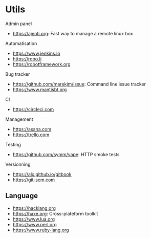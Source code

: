 # Utils

Admin panel
* https://ajenti.org: Fast way to manage a remote linux box 

Automatisation
* https://www.jenkins.io
* https://robo.li
* https://robotframework.org

Bug tracker
* https://github.com/marekjm/issue: Command line issue tracker
* https://www.mantisbt.org

CI
* https://circleci.com

Management
* https://asana.com
* https://trello.com

Testing
* https://github.com/symm/vape: HTTP smoke tests

Versionning
* https://alx.github.io/gitbook
* https://git-scm.com

## Language
+ https://hacklang.org
+ https://haxe.org: Cross-plateform toolkit
+ https://www.lua.org
+ https://www.perl.org
+ https://www.ruby-lang.org
